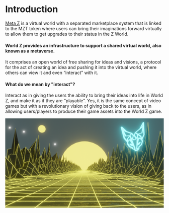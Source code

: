 # Introduction

[Meta Z](https://www.themetaversez.com) is a virtual world with a separated marketplace system that is linked to the MZT token where users can bring their imaginations forward virtually to allow them to get upgrades to their status in the Z World.

#### World Z provides an infrastructure to support a shared virtual world, also known as a metaverse.

It comprises an open world of free sharing for ideas and visions, a protocol for the act of creating an idea and pushing it into the virtual world, where others can view it and even “interact” with it.

#### What do we mean by "interact"?

Interact as in giving the users the ability to bring their ideas into life in World Z, and make it as if they are “playable”. Yes, it is the same concept of video games but with a revolutionary vision of giving back to the users, as in allowing users/players to produce their game assets into the World Z game.

![](<.gitbook/assets/BlaBla (1).png>)

